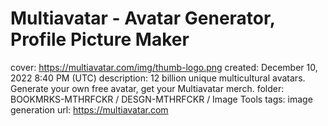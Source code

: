 # Multiavatar - Avatar Generator, Profile Picture Maker

cover: https://multiavatar.com/img/thumb-logo.png
created: December 10, 2022 8:40 PM (UTC)
description: 12 billion unique multicultural avatars. Generate your own free avatar, get your Multiavatar merch.
folder: BOOKMRKS-MTHRFCKR / DESGN-MTHRFCKR / Image Tools
tags: image generation
url: https://multiavatar.com